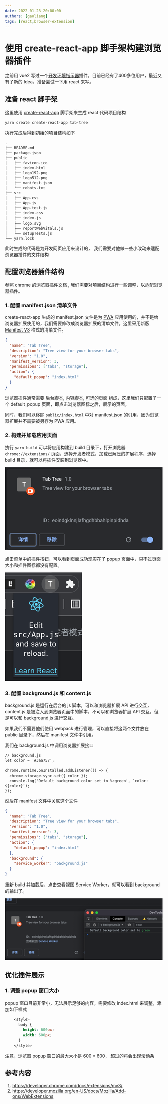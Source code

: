 ```yaml
---
date: 2022-01-23 20:00:00
authors: [gaoliang]
tags: [react,browser-extension]
---
```


# 使用 create-react-app 脚手架构建浏览器插件 

之前用 vue2 写过一个[开发环境指示器](https://chrome.google.com/webstore/detail/environment-indicator/kgdbcpllbbnimjgoiomfdebldcofmlbl)插件，目前已经有了400多位用户，最近又有了新的 Idea，准备尝试一下用 react 来写。

<!--truncate-->

## 准备 react 脚手架

这里使用 [create-react-app](https://create-react-app.dev/) 脚手架来生成 react 代码项目结构

```bash
yarn create create-react-app tab-tree
```

执行完成后得到初始的项目结构如下

```
.
├── README.md
├── package.json
├── public
│   ├── favicon.ico
│   ├── index.html
│   ├── logo192.png
│   ├── logo512.png
│   ├── manifest.json
│   └── robots.txt
├── src
│   ├── App.css
│   ├── App.js
│   ├── App.test.js
│   ├── index.css
│   ├── index.js
│   ├── logo.svg
│   ├── reportWebVitals.js
│   └── setupTests.js
└── yarn.lock
```

此时生成的代码是为开发网页应用来设计的， 我们需要对他做一些小改动来适配浏览器插件的文件结构

## 配置浏览器插件结构

参照 chrome 的浏览器插件[文档](https://developer.chrome.com/docs/extensions/mv3/) , 我们需要对项目结构进行一些调整，以适配浏览器插件。 

### 1. 配置 manifest.json 清单文件

create-react-app 生成的 manifest.json 文件是为 [PWA](https://developer.mozilla.org/en-US/docs/Web/Manifest) 应用使用的，并不是给浏览器扩展使用的，我们需要修改成浏览器扩展的清单文件，这里采用新版 [Manifest V3](https://developer.chrome.com/docs/extensions/mv3/intro/) 格式的清单文件。

```json
{
  "name": "Tab Tree",
  "description": "Tree view for your browser tabs",
  "version": "1.0",
  "manifest_version": 3,
  "permissions": ["tabs", "storage"],
  "action": {
    "default_popup": "index.html"
  }
}
```

浏览器插件通常需要 [后台脚本](https://developer.chrome.com/docs/extensions/mv3/background_pages/), [内容脚本](https://developer.chrome.com/docs/extensions/mv3/content_scripts/),  [可选的页面](https://developer.chrome.com/docs/extensions/mv3/options/) 组成，这里我们只配置了一个 default_popup 页面，即点击浏览器图标之后，展示的页面。 

同时，我们可以移除 `public/index.html` 中对 manifest.json 的引用，因为浏览器扩展并不需要被另存为 PWA 应用。 



### 2. 构建并加载应用页面

执行 `yarn build` 可以将应用构建到 build 目录下，打开浏览器 `chrome://extensions/` 页面，选择开发者模式，加载已解压的扩展程序，选择 build 目录，就可以将插件安装到浏览器中。

![image-20220123203827882](imgs/image-20220123203827882.png) 

点击菜单中的插件按钮，可以看到页面成功现实在了 popup 页面中，只不过页面大小和插件图标都没有配置。 

![image-20220123203904717](imgs/image-20220123203904717.png)

### 3. 配置 background.js 和 content.js

background.js 是运行在后台的 js 脚本，可以和浏览器扩展 API  进行交互，content.js 是被注入到浏览器页面中的脚本，不可以和浏览器扩展 API 交互，但是可以和 background.js 进行交互。 

如果我们不需要他们使用 webpack 进行管理，可以直接将这两个文件放在 public 目录下，然后在 manifest 文件中引用。

我们在 background.js 中调用浏览器扩展接口

```
// background.js
let color = '#3aa757';

chrome.runtime.onInstalled.addListener(() => {
  chrome.storage.sync.set({ color });
  console.log('Default background color set to %cgreen', `color: ${color}`);
});
```

然后在 manifest 文件中关联这个文件

```json
{
  "name": "Tab Tree",
  "description": "Tree view for your browser tabs",
  "version": "1.0",
  "manifest_version": 3,
  "permissions": ["tabs", "storage"],
  "action": {
    "default_popup": "index.html"
  },
  "background": {
    "service_worker": "background.js"
  }
}
```

重新 build 并加载后，点击查看视图 Service Worker，就可以看到 background 的输出了。 

![image-20220123211046671](imgs/image-20220123211046671.png)

## 优化插件展示

### 1. 调整 popup 窗口大小

popup 窗口目前非常小，无法展示足够的内容，需要修改 index.html 来调整，添加如下样式

```css
    <style>
      body {
        height: 600px;
        width: 600px;
      }
    </style>
```

注意，浏览器 popup 窗口的最大大小是 600 * 600， 超过的将会出现滚动条



## 参考内容

1. https://developer.chrome.com/docs/extensions/mv3/
2. https://developer.mozilla.org/en-US/docs/Mozilla/Add-ons/WebExtensions
